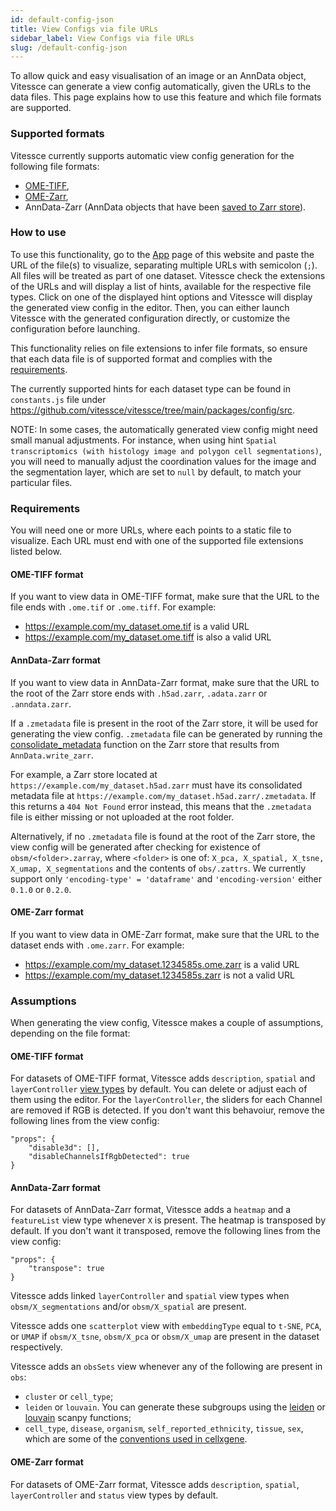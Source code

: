 ```yaml
---
id: default-config-json
title: View Configs via file URLs
sidebar_label: View Configs via file URLs
slug: /default-config-json
---
```


To allow quick and easy visualisation of an image or an AnnData object, Vitessce can generate a view config automatically, given the URLs to the data files. This page explains how to use this feature and which file formats are supported.


### Supported formats

Vitessce currently supports automatic view config generation for the following file formats:

- [OME-TIFF](https://docs.openmicroscopy.org/ome-model/6.2.0/ome-tiff/specification.html), 
- [OME-Zarr](https://ngff.openmicroscopy.org/latest/#on-disk),
- AnnData-Zarr (AnnData objects that have been [saved to Zarr store](/docs/data-file-types/#anndata-as-h5ad)).


### How to use

To use this functionality, go to the [App](/#?edit=true) page of this website and paste the URL of the file(s) to visualize, separating multiple URLs with semicolon (`;`). All files will be treated as part of one dataset. Vitessce check the extensions of the URLs and will display a list of hints, available for the respective file types. Click on one of the displayed hint options and Vitessce will display the generated view config in the editor. Then, you can either launch Vitessce with the generated configuration directly, or customize the configuration before launching.

This functionality relies on file extensions to infer file formats, so ensure that each data file is of supported format and complies with the [requirements](#requirements).

The currently supported hints for each dataset type can be found in `constants.js` file under https://github.com/vitessce/vitessce/tree/main/packages/config/src.

NOTE: In some cases, the automatically generated view config might need small manual adjustments. For instance, when using hint `Spatial transcriptomics (with histology image and polygon cell segmentations)`, you will need to manually adjust the coordination values for the image and the segmentation layer, which are set to `null` by default, to match your particular files.
### Requirements

You will need one or more URLs, where each points to a static file to visualize. Each URL must end with one of the supported file extensions listed below.

#### OME-TIFF format

If you want to view data in OME-TIFF format, make sure that the URL to the file ends with `.ome.tif` or `.ome.tiff`. For example:
- https://example.com/my_dataset.ome.tif is a valid URL
- https://example.com/my_dataset.ome.tiff is also a valid URL

#### AnnData-Zarr format

If you want to view data in AnnData-Zarr format, make sure that the URL to the root of the Zarr store ends with `.h5ad.zarr`, `.adata.zarr` or `.anndata.zarr`.

If a `.zmetadata` file is present in the root of the Zarr store, it will be used for generating the view config. `.zmetadata` file can be generated by running the [consolidate_metadata](https://zarr.readthedocs.io/en/stable/api/convenience.html#zarr.convenience.consolidate_metadata) function on the Zarr store that results from `AnnData.write_zarr`. 

For example, a Zarr store located at `https://example.com/my_dataset.h5ad.zarr` must have its consolidated metadata file at `https://example.com/my_dataset.h5ad.zarr/.zmetadata`. If this returns a `404 Not Found` error instead, this means that the `.zmetadata` file is either missing or not uploaded at the root folder.

Alternatively, if no `.zmetadata` file is found at the root of the Zarr store, the view config will be generated after checking for existence of `obsm/<folder>.zarray`, where `<folder>` is one of: `X_pca, X_spatial, X_tsne, X_umap, X_segmentations` and the contents of `obs/.zattrs`. We currently support only `'encoding-type' = 'dataframe'` and `'encoding-version'` either `0.1.0` or `0.2.0`.

#### OME-Zarr format

If you want to view data in OME-Zarr format, make sure that the URL to the dataset ends with `.ome.zarr`. For example:
- https://example.com/my_dataset.1234585s.ome.zarr is a valid URL
- https://example.com/my_dataset.1234585s.zarr is not a valid URL


### Assumptions

When generating the view config, Vitessce makes a couple of assumptions, depending on the file format:

#### OME-TIFF format

For datasets of OME-TIFF format, Vitessce adds `description`, `spatial` and `layerController` [view types](/docs/components/) by default. You can delete or adjust each of them using the editor. For the `layerController`, the sliders for each Channel are removed if RGB is detected. If you don't want this behavoiur, remove the following lines from the view config:

```
"props": {
    "disable3d": [],
    "disableChannelsIfRgbDetected": true
}
```

#### AnnData-Zarr format

For datasets of AnnData-Zarr format, Vitessce adds a `heatmap` and a `featureList` view type whenever `X` is present. The heatmap is transposed by default. If you don't want it transposed, remove the following lines from the view config:

```
"props": {
    "transpose": true
}
```

Vitessce adds linked `layerController` and `spatial` view types when `obsm/X_segmentations` and/or `obsm/X_spatial` are present. 

Vitessce adds one `scatterplot` view with `embeddingType` equal to `t-SNE`, `PCA`, or `UMAP` if `obsm/X_tsne`, `obsm/X_pca` or `obsm/X_umap` are present in the dataset respectively. 

Vitessce adds an `obsSets` view whenever any of the following are present in `obs`:
- `cluster` or `cell_type`;
- `leiden` or `louvain`. You can generate these subgroups using the [leiden](https://scanpy.readthedocs.io/en/stable/generated/scanpy.tl.leiden.html) or [louvain](https://scanpy.readthedocs.io/en/stable/generated/scanpy.tl.louvain.html) scanpy functions;
- `cell_type`, `disease`, `organism`, `self_reported_ethnicity`, `tissue`, `sex`, which are some of the [conventions used in cellxgene](https://github.com/chanzuckerberg/single-cell-curation/blob/main/schema/3.0.0/schema.md#obs-cell-metadata).


#### OME-Zarr format

For datasets of OME-Zarr format, Vitessce adds `description`, `spatial`, `layerController` and `status` view types by default.
